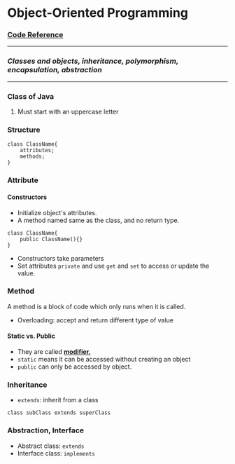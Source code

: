 # Object-Oriented Programming
### [Code Reference](https://github.com/Tenphun0503/Practices_Java/blob/main/src/main/java/myjava/practices/TopicReference.java)

---
### *Classes and objects, inheritance, polymorphism, encapsulation, abstraction*

---

### Class of Java
1. Must start with an uppercase letter

### Structure
```
class ClassName{
    attributes;
    methods;
}
```

### Attribute
#### Constructors
- Initialize object's attributes.  
- A method named same as the class, and no return type.  
```
class ClassName{
    public ClassName(){}
}
```
- Constructors take parameters
- Set attributes `private` and use `get` and `set` to access or update the value.

### Method 
A method is a block of code which only runs when it is called.  
- Overloading: accept and return different type of value
#### Static vs. Public  
- They are called **[modifier.](https://www.w3schools.com/java/java_modifiers.asp)**  
- `static` means it can be accessed without creating an object  
- `public` can only be accessed by object.

### Inheritance
- `extends`: inherit from a class  
```
class subClass extends superClass
```

### Abstraction, Interface
- Abstract class: `extends`
- Interface class: `implements`

